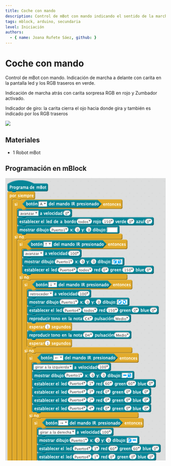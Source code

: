 ```yaml
---
title: Coche con mando
description: Control de mBot con mando indicando el sentido de la marcha en la pantalla.
tags: mblock, arduino, secundaria
level: Iniciación
authors:
  - { name: Joana Rufete Sáez, github: }
---
```


# Coche con mando

Control de mBot con mando. Indicación de marcha a delante con carita en la pantalla led y los  RGB traseros en verde.

Indicación de marcha atrás con carita sorpresa RGB en rojo y Zumbador activado.

Indicador de giro: la carita cierra el ojo hacia donde gira y también es indicado por los RGB traseros

![](practica.gif)

## Materiales

- 1 Robot mBot

## Programación en mBlock

![](mblock.png)
